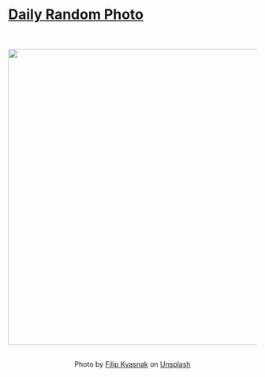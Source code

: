 # [Daily Random Photo](https://www.dailyrandomphoto.com/)

<div align="center">
  <br>
  <br>
  <a href="https://www.dailyrandomphoto.com/p/2025/2025-02-13/"><img src="https://images.unsplash.com/photo-1735370436237-779239d71e8e?crop=entropy&cs=tinysrgb&fit=max&fm=jpg&ixid=M3w3NzUwOHwwfDF8cmFuZG9tfHx8fHx8fHx8MTczOTQwNzIxN3w&ixlib=rb-4.0.3&q=80&w=1080" width="600px"></a>
  <br>
  <br>
  <p class="has-text-grey">Photo by <a href="https://unsplash.com/@filipkvasnak?utm_source=Daily%20Random%20Photo&amp;utm_medium=referral" target="_blank" rel="noopener noreferrer">Filip Kvasnak</a> on <a href="https://unsplash.com/photos/the-night-sky-with-a-lot-of-stars-and-trees-KI3FRMDDxPw?utm_source=Daily%20Random%20Photo&amp;utm_medium=referral" target="_blank" rel="noopener noreferrer">Unsplash</a></p>
</div>
